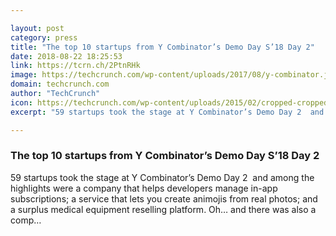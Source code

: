 ```yaml
---

layout: post
category: press
title: "The top 10 startups from Y Combinator’s Demo Day S’18 Day 2"
date: 2018-08-22 18:25:53
link: https://tcrn.ch/2PtnRHk
image: https://techcrunch.com/wp-content/uploads/2017/08/y-combinator.jpg?w=764
domain: techcrunch.com
author: "TechCrunch"
icon: https://techcrunch.com/wp-content/uploads/2015/02/cropped-cropped-favicon-gradient.png?w=180
excerpt: "59 startups took the stage at Y Combinator’s Demo Day 2  and among the highlights were a company that helps developers manage in-app subscriptions; a service that lets you create animojis from real photos; and a surplus medical equipment reselling platform. Oh… and there was also a comp…"

---
```


### The top 10 startups from Y Combinator’s Demo Day S’18 Day 2

59 startups took the stage at Y Combinator’s Demo Day 2  and among the highlights were a company that helps developers manage in-app subscriptions; a service that lets you create animojis from real photos; and a surplus medical equipment reselling platform. Oh… and there was also a comp…